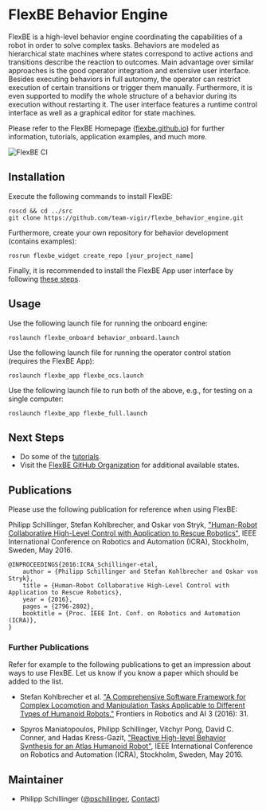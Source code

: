 # FlexBE Behavior Engine
FlexBE is a high-level behavior engine coordinating the capabilities of a robot in order to solve complex tasks.
Behaviors are modeled as hierarchical state machines where states correspond to active actions and transitions describe the reaction to outcomes.
Main advantage over similar approaches is the good operator integration and extensive user interface.
Besides executing behaviors in full autonomy, the operator can restrict execution of certain transitions or trigger them manually.
Furthermore, it is even supported to modify the whole structure of a behavior during its execution without restarting it.
The user interface features a runtime control interface as well as a graphical editor for state machines.

Please refer to the FlexBE Homepage ([flexbe.github.io](http://flexbe.github.io)) for further information, tutorials, application examples, and much more.

![FlexBE CI](https://github.com/team-vigir/flexbe_behavior_engine/workflows/FlexBE%20CI/badge.svg)

## Installation

Execute the following commands to install FlexBE:

    roscd && cd ../src
    git clone https://github.com/team-vigir/flexbe_behavior_engine.git

Furthermore, create your own repository for behavior development (contains examples):

    rosrun flexbe_widget create_repo [your_project_name]

Finally, it is recommended to install the FlexBE App user interface by following [these steps](http://philserver.bplaced.net/fbe/download.php).

## Usage

Use the following launch file for running the onboard engine:

    roslaunch flexbe_onboard behavior_onboard.launch

Use the following launch file for running the operator control station (requires the FlexBE App):

    roslaunch flexbe_app flexbe_ocs.launch

Use the following launch file to run both of the above, e.g., for testing on a single computer:

    roslaunch flexbe_app flexbe_full.launch

## Next Steps

- Do some of the [tutorials](http://philserver.bplaced.net/fbe/documentation.php).
- Visit the [FlexBE GitHub Organization](https://github.com/FlexBE) for additional available states.

## Publications

Please use the following publication for reference when using FlexBE:

Philipp Schillinger, Stefan Kohlbrecher, and Oskar von Stryk, ["Human-Robot Collaborative High-Level Control with Application to Rescue Robotics"](http://dx.doi.org/10.1109/ICRA.2016.7487442), IEEE International Conference on Robotics and Automation (ICRA), Stockholm, Sweden, May 2016.

    @INPROCEEDINGS{2016:ICRA_Schillinger-etal,
        author = {Philipp Schillinger and Stefan Kohlbrecher and Oskar von Stryk},
        title = {Human-Robot Collaborative High-Level Control with Application to Rescue Robotics},
        year = {2016},
        pages = {2796-2802},
        booktitle = {Proc. IEEE Int. Conf. on Robotics and Automation (ICRA)},
    }

### Further Publications

Refer for example to the following publications to get an impression about ways to use FlexBE.
Let us know if you know a paper which should be added to the list.

- Stefan Kohlbrecher et al. ["A Comprehensive Software Framework for Complex Locomotion and Manipulation Tasks Applicable to Different Types of Humanoid Robots."](http://dx.doi.org/10.3389/frobt.2016.00031) Frontiers in Robotics and AI 3 (2016): 31.

- Spyros Maniatopoulos, Philipp Schillinger, Vitchyr Pong, David C. Conner, and Hadas Kress-Gazit, ["Reactive High-level Behavior Synthesis for an Atlas Humanoid Robot"](http://dx.doi.org/10.1109/ICRA.2016.7487613), IEEE International Conference on Robotics and Automation (ICRA), Stockholm, Sweden, May 2016.

## Maintainer

- Philipp Schillinger ([@pschillinger](https://github.com/pschillinger), [Contact](http://philserver.bplaced.net/fbe/contact.php))
